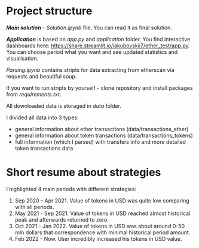 # Project structure

***Main solution*** - *Solution.ipynb* file. You can read it as final solution.

***Application*** is based on *app.py* and *application* folder. 
You find interactive dashboards here: https://share.streamlit.io/iakubovskii7/ether_test/app.py.
You can choose period what you want and see updated statistics and visualisation.

*Parsing.ipynb* contains stripts for data extracting from etherscan via requests and beautiful soup. 

If you want to run stripts by yourself - clone repository and install packages from *requirements.txt*.

All downloaded data is storaged in *data* folder.

I divided all data into 3 types:

- general information about ether transactions (data/transactions_ether)
- general information about token transactions (data/transactions_tokens)
- full information (which I parsed) with transfers info and more detailed token transactions data

# Short resume about strategies

I highlighted 4 main periods with different strategies:

1. Sep 2020 - Apr 2021. Value of tokens in USD was quite low comparing with all periods.
2. May 2021 - Sep 2021. Value of tokens in USD reached almost historical peak and afterwards returned to zero.
3. Oct 2021 - Jan 2022. Value of tokens in USD was about around 0-50 mln dollars that correspondence with minimal historical period amount.
4. Feb 2022 - Now. User incredibly increased his tokens in USD value.

